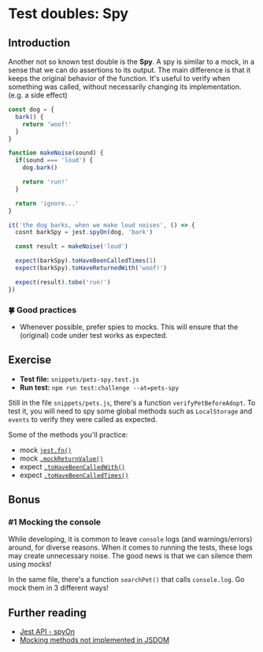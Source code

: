 # Test doubles: Spy

## Introduction

Another not so known test double is the **Spy**. A spy is similar to a mock, in a sense that we can do assertions to its output. The main difference is that it keeps the original behavior of the function. It's useful to verify when something was called, without necessarily changing its implementation. (e.g. a side effect)

```js
const dog = {
  bark() {
    return 'woof!'
  }
}

function makeNoise(sound) {
  if(sound === 'loud') {
    dog.bark()

    return 'run!'
  }

  return 'ignore...'
}

it('the dog barks, when we make loud noises', () => {
  cosnt barkSpy = jest.spyOn(dog, 'bark')

  const result = makeNoise('loud')

  expect(barkSpy).toHaveBeenCalledTimes(1)
  expect(barkSpy).toHaveReturnedWith('woof!')

  expect(result).tobe('run!')
})
```

### 🍀 Good practices

- Whenever possible, prefer spies to mocks. This will ensure that the (original) code under test works as expected.

## Exercise

- **Test file:** `snippets/pets-spy.test.js`
- **Run test:** `npm run test:challenge --at=pets-spy`

Still in the file `snippets/pets.js`,
there's a function `verifyPetBeforeAdopt`. To test it, you will need to spy some global methods such as `LocalStorage` and `events` to verify they were called as expected.

Some of the methods you'll practice:

- mock [`jest.fn()`](https://jestjs.io/docs/en/mock-functions#using-a-mock-function)
- mock [`.mockReturnValue()`](https://jestjs.io/docs/en/mock-functions#mock-return-values)
- expect [`.toHaveBeenCalledWith()`](https://jestjs.io/docs/en/expect#tohavebeencalledwitharg1-arg2-)
- expect [`.toHaveBeenCalledTimes()`](https://jestjs.io/docs/en/expect#tohavebeencalledtimesnumber)

## Bonus

### #1 Mocking the console

While developing, it is common to leave `console` logs (and warnings/errors) around, for diverse reasons. When it comes to running the tests, these logs may create unnecessary noise. The good news is that we can silence them using mocks!

In the same file, there's a function `searchPet()` that calls `console.log`. Go mock them in 3 different ways!

## Further reading

- [Jest API - spyOn](https://jestjs.io/docs/en/jest-object#jestspyonobject-methodname)
- [Mocking methods not implemented in JSDOM](https://jestjs.io/docs/en/manual-mocks#mocking-methods-which-are-not-implemented-in-jsdom)

